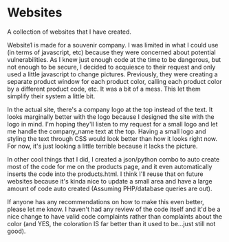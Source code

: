 # Websites
A collection of websites that I have created.

Website1 is made for a souvenir company. I was limited in what I could use (in terms of javascript, etc) because they were concerned about potential vulnerabilities. As I knew just enough code at the time to be dangerous, but not enough to be secure, I decided to acquiesce to their request and only used a little javascript to change pictures. Previously, they were creating a separate product window for each product color, calling each product color by a different product code, etc. It was a bit of a mess. This let them simplify their system a little bit.

In the actual site, there's a company logo at the top instead of the text. It looks marginally better with the logo because I designed the site with the logo in mind. I'm hoping they'll listen to my request for a small logo and let me handle the company_name text at the top. Having a small logo and styling the text through CSS would look better than how it looks right now. For now, it's just looking a little terrible because it lacks the picture.

In other cool things that I did, I created a json/python combo to auto create most of the code for me on the products page, and it even automatically inserts the code into the products.html. I think I'll reuse that on future websites because it's kinda nice to update a small area and have a large amount of code auto created (Assuming PHP/database queries are out).



If anyone has any recommendations on how to make this even better, please let me know. I haven't had any review of the code itself and it'd be a nice change to have valid code complaints rather than complaints about the color (and YES, the coloration IS far better than it used to be...just still not good).
